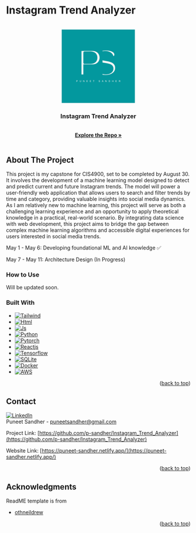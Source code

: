 # Instagram Trend Analyzer

<!-- Improved compatibility of back to top link: See: https://github.com/othneildrew/Best-README-Template/pull/73 -->
<a name="readme-top"></a>
<!--
*** Thanks for checking out the Best-README-Template. If you have a suggestion
*** that would make this better, please fork the repo and create a pull request
*** or simply open an issue with the tag "enhancement".
*** Don't forget to give the project a star!
*** Thanks again! Now go create something AMAZING! :D
-->



<!-- PROJECT SHIELDS -->
<!--
*** I'm using markdown "reference style" links for readability.
*** Reference links are enclosed in brackets [ ] instead of parentheses ( ).
*** See the bottom of this document for the declaration of the reference variables
*** for contributors-url, forks-url, etc. This is an optional, concise syntax you may use.
*** https://www.markdownguide.org/basic-syntax/#reference-style-links
-->



<!-- PROJECT LOGO -->
<br />
<div align="center">
  <a href="https://puneet-sandher.netlify.app/">
    <img src="puneet-sandher-logo.png" alt="Logo" width="200" height="200">
  </a>

<h3 align="center">Instagram Trend Analyzer</h3>

  <p align="center">
    <br />
    <a href="https://github.com/p-sandher/Instagram_Trend_Analyzer"><strong>Explore the Repo »</strong></a>
    <br />
    <br />
  </p>
</div>



<!-- ABOUT THE PROJECT -->
## About The Project

This project is my capstone for CIS4900, set to be completed by August 30. It involves the development of a machine learning model designed to detect and predict current and future Instagram trends. The model will power a user-friendly web application that allows users to search and filter trends by time and category, providing valuable insights into social media dynamics. As I am relatively new to machine learning, this project will serve as both a challenging learning experience and an opportunity to apply theoretical knowledge in a practical, real-world scenario. By integrating data science with web development, this project aims to bridge the gap between complex machine learning algorithms and accessible digital experiences for users interested in social media trends.

May 1 - May 6: Developing foundational ML and AI knowledge ✅

May 7 - May 11: Architecture Design (In Progress)

### How to Use

Will be updated soon. 

### Built With

* [![Tailwind][Tailwind]][Tailwind-url]
* [![Html][Html]][Html-url]
* [![Js][Js]][Js-url]
* [![Python][Python]][Python-url]
* [![Pytorch][Pytorch]][Pytorch-url]
* [![Reactjs][Reactjs]][Reactjs-url]
* [![Tensorflow][Tensorflow]][Tensorflow-url]
* [![SQLite][SQLite]][SQLite-url]
* [![Docker][Docker]][Docker-url]
* [![AWS][AWS]][AWS-url]

<p align="right">(<a href="#readme-top">back to top</a>)</p>


<!-- CONTACT -->
## Contact


[![LinkedIn][linkedin-shield]][linkedin-url]
<br />
Puneet Sandher -  puneetsandher@gmail.com

Project Link: [https://github.com/p-sandher/Instagram_Trend_Analyzer](https://github.com/p-sandher/Instagram_Trend_Analyzer)

Website Link: [https://puneet-sandher.netlify.app/](https://puneet-sandher.netlify.app/)

<p align="right">(<a href="#readme-top">back to top</a>)</p>



<!-- ACKNOWLEDGMENTS -->
## Acknowledgments

ReadME template is from 
* [othneildrew](https://github.com/othneildrew/Best-README-Template)


<p align="right">(<a href="#readme-top">back to top</a>)</p>



<!-- MARKDOWN LINKS & IMAGES -->
<!-- https://www.markdownguide.org/basic-syntax/#reference-style-links -->


[linkedin-shield]: https://img.shields.io/badge/-LinkedIn-black.svg?style=for-the-badge&logo=linkedin&colorB=555
[linkedin-url]: https://www.linkedin.com/in/puneet-sandher/


[Html]: https://img.shields.io/badge/HTML5-E34F26?style=for-the-badge&logo=html5&logoColor=white
[Html-url]: https://html.com/
[Tailwind]: https://img.shields.io/badge/tailwindcss-%2338B2AC.svg?style=for-the-badge&logo=tailwind-css&logoColor=white
[Tailwind-url]: https://tailwindcss.com/
[Js]: https://img.shields.io/badge/JavaScript-323330?style=for-the-badge&logo=javascript&logoColor=F7DF1E
[Js-url]: https://developer.mozilla.org/en-US/docs/Web/JavaScript
[Python]: https://img.shields.io/badge/Python-FFD43B?style=for-the-badge&logo=python&logoColor=blue
[Python-url]: https://www.python.org/
[Pytorch]: https://img.shields.io/badge/PyTorch-%23EE4C2C.svg?style=for-the-badge&logo=PyTorch&logoColor=white
[Pytorch-url]: https://pytorch.org/docs/stable/index.html
[Reactjs]: https://img.shields.io/badge/react-%2320232a.svg?style=for-the-badge&logo=react&logoColor=%2361DAFB
[Reactjs-url]: https://react.dev/
[Tensorflow]: https://img.shields.io/badge/TensorFlow-%23FF6F00.svg?style=for-the-badge&logo=TensorFlow&logoColor=white
[Tensorflow-url]: https://www.tensorflow.org/
[SQLite]: https://img.shields.io/badge/sqlite-%2307405e.svg?style=for-the-badge&logo=sqlite&logoColor=white
[SQLite-url]: https://www.sqlite.org/docs.html
[Docker]: https://img.shields.io/badge/docker-%230db7ed.svg?style=for-the-badge&logo=docker&logoColor=white
[Docker-url]: https://docs.docker.com/
[AWS]: https://img.shields.io/badge/AWS-%23FF9900.svg?style=for-the-badge&logo=amazon-aws&logoColor=white
[AWS-url]: https://docs.aws.amazon.com/

